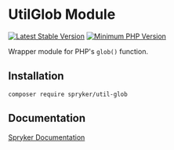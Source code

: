 # UtilGlob Module
[![Latest Stable Version](https://poser.pugx.org/spryker/util-glob/v/stable.svg)](https://packagist.org/packages/spryker/util-glob)
[![Minimum PHP Version](https://img.shields.io/badge/php-%3E%3D%207.4-8892BF.svg)](https://php.net/)

Wrapper module for PHP's `glob()` function.

## Installation

```
composer require spryker/util-glob
```

## Documentation

[Spryker Documentation](https://academy.spryker.com/developing_with_spryker/module_guide/modules.html)
